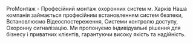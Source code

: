 ProМонтаж - Професійний монтаж охоронних систем м. Харків
Наша компанія займається професійним встановленням систем безпеки, Встановлюємо Відеоспостереження, Системи контролю доступу, Охоронну сигналізацію. 
Ми пропонуємо індивідуальні рішення для бізнесу і приватних клієнтів, гарантуючи високу якість та надійність.
